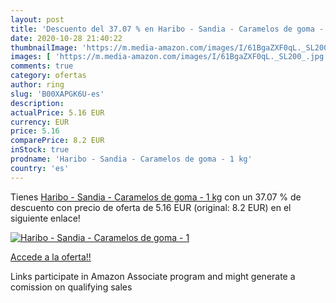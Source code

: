 ```yaml
---
layout: post
title: 'Descuento del 37.07 % en Haribo - Sandia - Caramelos de goma - 1 '
date: 2020-10-28 21:40:22
thumbnailImage: 'https://m.media-amazon.com/images/I/61BgaZXF0qL._SL200_.jpg'
images: [ 'https://m.media-amazon.com/images/I/61BgaZXF0qL._SL200_.jpg' ]
comments: true
category: ofertas
author: ring
slug: 'B00XAPGK6U-es'
description:
actualPrice: 5.16 EUR
currency: EUR
price: 5.16
comparePrice: 8.2 EUR
inStock: true
prodname: 'Haribo - Sandia - Caramelos de goma - 1 kg'
country: 'es'
---
```


Tienes [Haribo - Sandia - Caramelos de goma - 1 kg](https://www.amazon.es/dp/B00XAPGK6U/?tag=tolees-21) con un 37.07 % de descuento con precio de oferta de 5.16 EUR (original: 8.2 EUR) en el siguiente enlace!

[![Haribo - Sandia - Caramelos de goma - 1 ](https://m.media-amazon.com/images/I/61BgaZXF0qL._SL200_.jpg)](https://www.amazon.es/dp/B00XAPGK6U/?tag=tolees-21)

[Accede a la oferta!!](https://www.amazon.es/dp/B00XAPGK6U/?tag=tolees-21)

Links participate in Amazon Associate program and might generate a comission on qualifying sales


